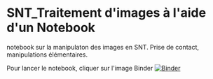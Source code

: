 # SNT_Traitement d'images à l'aide d'un Notebook
notebook sur la manipulaton des images en SNT.
Prise de contact, manipulations élémentaires.

Pour lancer le notebook, cliquer sur l'image Binder [![Binder](https://mybinder.org/badge_logo.svg)](https://mybinder.org/v2/gh/Denis2caen/SNT-th5-photonumerique.git/HEAD?filepath=Th5%20Traitement_d'images%20%C3%A0%20l'aide%20d'un%20notebook%20Jupyter%20(SNT).ipynb)

